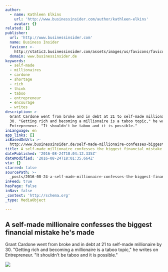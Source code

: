 ```yaml
---
author:
  - name: Kathleen Elkins
    url: 'http://www.businessinsider.com/author/kathleen-elkins'
    avatar: {}
related: []
publisher:
  url: 'http://www.businessinsider.com'
  name: Business Insider
  favicon: >-
    http://static3.businessinsider.com/assets/images/us/favicons/favicon.ico?v=BI-US-2016-03-31
  domain: www.businessinsider.de
keywords:
  - self-made
  - millionaires
  - cardone
  - shortage
  - rich
  - think
  - taboo
  - entrepreneur
  - encourage
  - writes
description: >-
  Grant Cardone went from broke and in debt at 21 to self-made millionaire by
  30. "Getting rich and becoming a millionaire is a taboo topic," he writes on
  Entrepreneur. "It shouldn't be taboo and it is possible."
inLanguage: en
app_links: []
isBasedOnUrl: >-
  http://www.businessinsider.de/self-made-millionaire-confesses-biggest-financial-mistake-2016-6
title: A self-made millionaire confesses the biggest financial mistake he's made
datePublished: '2016-08-24T18:04:12.335Z'
dateModified: '2016-08-24T18:01:35.664Z'
via: {}
starred: false
sourcePath: >-
  _posts/2016-08-24-a-self-made-millionaire-confesses-the-biggest-financial-mist.md
inFeed: true
hasPage: false
inNav: false
_context: 'http://schema.org'
_type: MediaObject

---
```

<article style=""><h1>A self-made millionaire confesses the biggest financial mistake he's made</h1><p>Grant Cardone went from broke and in debt at 21 to self-made millionaire by 30. "Getting rich and becoming a millionaire is a taboo topic," he writes on Entrepreneur. "It shouldn't be taboo and it is possible."</p><img src="http://static1.businessinsider.com/image/577287008d3eae5731eea8d0-1190-625/a-self-made-millionaire-confesses-the-biggest-financial-mistake-hes-made.jpg" /></article>